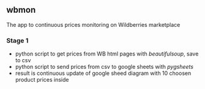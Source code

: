## wbmon
The app to continuous prices monitoring on Wildberries marketplace

### Stage 1 
* python script to get prices from WB html pages with _beautifulsoup_, save to csv
* python script to send prices from csv to google sheets with _pygsheets_ 
* result is continuous update of google sheed diagram with 10 choosen product prices inside

